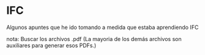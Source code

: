 # IFC
 Algunos apuntes que he ido tomando a medida que estaba aprendiendo IFC

nota: Buscar los archivos .pdf (La mayoria de los demás archivos son auxiliares para generar esos PDFs.)
